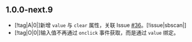 ## 1.0.0-next.9

- [!tag|A|0|]新增 `value` 与 `clear` 属性，关联 Issue [#36](https://github.com/any-tdf/stdf/issues/36)。[!issue|sbscan|]
- [!tag|O|0|]输入值不再通过 `onclick` 事件获取，而是通过 `value` 绑定。
